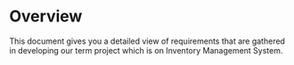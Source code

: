 # Overview
This document gives you a detailed view of requirements that are gathered in developing our term project which is on Inventory Management System.
